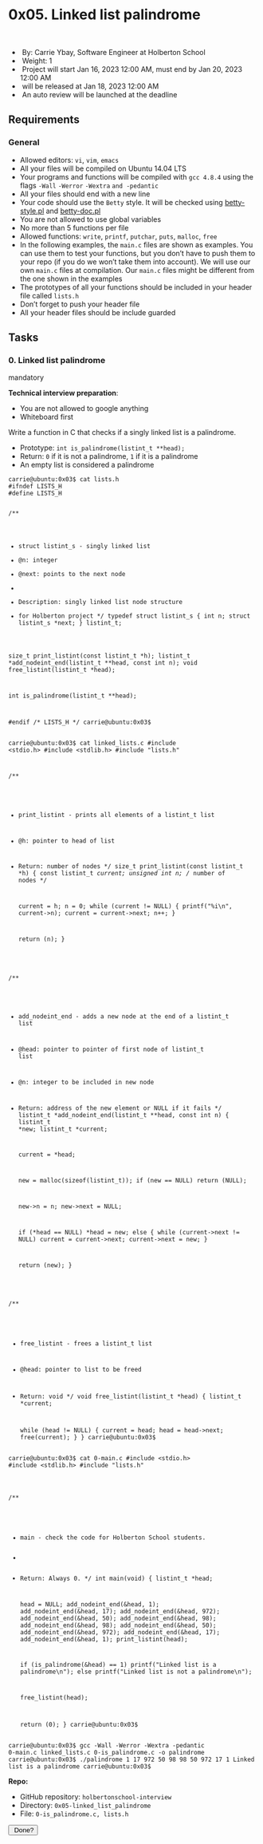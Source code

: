 <h1>0x05. Linked list palindrome</h1>
<div><br></div>
<div>
    <ul>
        <li>&nbsp;By:&nbsp;Carrie Ybay, Software Engineer at Holberton School</li>
        <li>&nbsp;Weight:&nbsp;1</li>
        <li>&nbsp;Project will start&nbsp;<span title="">Jan 16, 2023 12:00 AM</span>, must end by&nbsp;<span title="">Jan 20, 2023 12:00 AM</span></li>
        <li>&nbsp;will be&nbsp;released at&nbsp;<span title="">Jan 18, 2023 12:00 AM</span></li>
        <li>&nbsp;An auto review will be launched at the deadline</li>
    </ul>
</div>
<div>
    <div>
        <h2>Requirements</h2>
        <h3>General</h3>
        <ul>
            <li>Allowed editors:&nbsp;<code>vi</code>,&nbsp;<code>vim</code>,&nbsp;<code>emacs</code></li>
            <li>All your files will be compiled on Ubuntu 14.04 LTS</li>
            <li>Your programs and functions will be compiled with&nbsp;<code>gcc 4.8.4</code> using the flags&nbsp;<code>-Wall</code> <code>-Werror</code> <code>-Wextra</code> <code>and -pedantic</code></li>
            <li>All your files should end with a new line</li>
            <li>Your code should use the&nbsp;<code>Betty</code> style. It will be checked using&nbsp;<a href="https://github.com/hs-hq/Betty/blob/master/betty-style.pl" target="_blank" title="betty-style.pl">betty-style.pl</a> and&nbsp;<a href="https://github.com/hs-hq/Betty/blob/master/betty-doc.pl" target="_blank" title="betty-doc.pl">betty-doc.pl</a></li>
            <li>You are not allowed to use global variables</li>
            <li>No more than 5 functions per file</li>
            <li>Allowed functions:&nbsp;<code>write</code>,&nbsp;<code>printf</code>,&nbsp;<code>putchar</code>,&nbsp;<code>puts</code>,&nbsp;<code>malloc</code>,&nbsp;<code>free</code></li>
            <li>In the following examples, the&nbsp;<code>main.c</code> files are shown as examples. You can use them to test your functions, but you don&rsquo;t have to push them to your repo (if you do we won&rsquo;t take them into account). We will use our own&nbsp;<code>main.c</code> files at compilation. Our&nbsp;<code>main.c</code> files might be different from the one shown in the examples</li>
            <li>The prototypes of all your functions should be included in your header file called&nbsp;<code>lists.h</code></li>
            <li>Don&rsquo;t forget to push your header file</li>
            <li>All your header files should be include guarded</li>
        </ul>
    </div>
</div>
<h2>Tasks</h2>
<div>
    <div>
        <div>
            <h3>0. Linked list palindrome</h3>
            <div>mandatory</div>
        </div>
        <div>
            <p><strong>Technical interview preparation</strong>:</p>
            <ul>
                <li>You are not allowed to google anything</li>
                <li>Whiteboard first</li>
            </ul>
            <p>Write a function in C that checks if a singly linked list is a palindrome.</p>
            <ul>
                <li>Prototype:&nbsp;<code>int is_palindrome(listint_t **head);</code></li>
                <li>Return:&nbsp;<code>0</code> if it is not a palindrome,&nbsp;<code>1</code> if it is a palindrome</li>
                <li>An empty list is considered a palindrome</li>
            </ul>
            <pre><code>carrie@ubuntu:0x03$ cat lists.h 
#ifndef LISTS_H
#define LISTS_H

/**
 * struct listint_s - singly linked list
 * @n: integer
 * @next: points to the next node
 *
 * Description: singly linked list node structure
 * for Holberton project
 */
typedef struct listint_s
{
    int n;
    struct listint_s *next;
} listint_t;

size_t print_listint(const listint_t *h);
listint_t *add_nodeint_end(listint_t **head, const int n);
void free_listint(listint_t *head);

int is_palindrome(listint_t **head);

#endif /* LISTS_H */
carrie@ubuntu:0x03$
</code></pre>
            <pre><code>carrie@ubuntu:0x03$ cat linked_lists.c 
#include &lt;stdio.h&gt;
#include &lt;stdlib.h&gt;
#include &quot;lists.h&quot;

/**
 * print_listint - prints all elements of a listint_t list
 * @h: pointer to head of list
 * Return: number of nodes
 */
size_t print_listint(const listint_t *h)
{
    const listint_t *current;
    unsigned int n; /* number of nodes */

    current = h;
    n = 0;
    while (current != NULL)
    {
        printf(&quot;%i\n&quot;, current-&gt;n);
        current = current-&gt;next;
        n++;
    }

    return (n);
}

/**
 * add_nodeint_end - adds a new node at the end of a listint_t list
 * @head: pointer to pointer of first node of listint_t list
 * @n: integer to be included in new node
 * Return: address of the new element or NULL if it fails
 */
listint_t *add_nodeint_end(listint_t **head, const int n)
{
    listint_t *new;
    listint_t *current;

    current = *head;

    new = malloc(sizeof(listint_t));
    if (new == NULL)
        return (NULL);

    new-&gt;n = n;
    new-&gt;next = NULL;

    if (*head == NULL)
        *head = new;
    else
    {
        while (current-&gt;next != NULL)
            current = current-&gt;next;
        current-&gt;next = new;
    }

    return (new);
}

/**
 * free_listint - frees a listint_t list
 * @head: pointer to list to be freed
 * Return: void
 */
void free_listint(listint_t *head)
{
    listint_t *current;

    while (head != NULL)
    {
        current = head;
        head = head-&gt;next;
        free(current);
    }
}
carrie@ubuntu:0x03$
</code></pre>
            <pre><code>carrie@ubuntu:0x03$ cat 0-main.c
#include &lt;stdio.h&gt;
#include &lt;stdlib.h&gt;
#include &quot;lists.h&quot;

/**
 * main - check the code for Holberton School students.
 *
 * Return: Always 0.
 */
int main(void)
{
    listint_t *head;

    head = NULL;
    add_nodeint_end(&amp;head, 1);
    add_nodeint_end(&amp;head, 17);
    add_nodeint_end(&amp;head, 972);
    add_nodeint_end(&amp;head, 50);
    add_nodeint_end(&amp;head, 98);
    add_nodeint_end(&amp;head, 98);
    add_nodeint_end(&amp;head, 50);
    add_nodeint_end(&amp;head, 972);
    add_nodeint_end(&amp;head, 17);
    add_nodeint_end(&amp;head, 1);
    print_listint(head);

    if (is_palindrome(&amp;head) == 1)
        printf(&quot;Linked list is a palindrome\n&quot;);
    else
        printf(&quot;Linked list is not a palindrome\n&quot;);

    free_listint(head);

    return (0);
}
carrie@ubuntu:0x03$
</code></pre>
            <pre><code>carrie@ubuntu:0x03$ gcc -Wall -Werror -Wextra -pedantic 0-main.c linked_lists.c 0-is_palindrome.c -o palindrome
carrie@ubuntu:0x03$ ./palindrome
1
17
972
50
98
98
50
972
17
1
Linked list is a palindrome
carrie@ubuntu:0x03$
</code></pre>
        </div>
        <div>
            <div>
                <p><strong>Repo:</strong></p>
                <ul>
                    <li>GitHub repository:&nbsp;<code>holbertonschool-interview</code></li>
                    <li>Directory:&nbsp;<code>0x05-linked_list_palindrome</code></li>
                    <li>File:&nbsp;<code>0-is_palindrome.c, lists.h</code></li>
                </ul>
            </div>
        </div>
        <div>
            <div>
                <div><button>&nbsp;Done?</button>&nbsp;</div>
            </div>
        </div>
    </div>
</div>